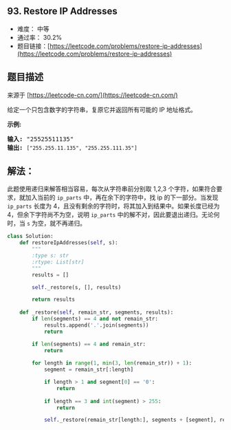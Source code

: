 ## 93. Restore IP Addresses

- 难度： 中等
- 通过率： 30.2%
- 题目链接：[https://leetcode.com/problems/restore-ip-addresses](https://leetcode.com/problems/restore-ip-addresses)


## 题目描述

来源于 [https://leetcode-cn.com/](https://leetcode-cn.com/)

<p>给定一个只包含数字的字符串，复原它并返回所有可能的 IP 地址格式。</p>

<p><strong>示例:</strong></p>

<pre><strong>输入:</strong> &quot;25525511135&quot;
<strong>输出:</strong> <code>[&quot;255.255.11.135&quot;, &quot;255.255.111.35&quot;]</code></pre>


## 解法：

此题使用递归来解答相当容易，每次从字符串前分别取 1,2,3 个字符，如果符合要求，就加入当前的 `ip_parts` 中，再在余下的字符中，找 ip 的下一部分。当发现 `ip_parts` 长度为 4，且没有剩余的字符时，将其加入到结果中。如果长度已经为 4，但余下字符尚不为空，说明 `ip_parts` 中的解不对，因此要退出递归。无论何时，当 `s` 为空，就不再递归。

```python
class Solution:
    def restoreIpAddresses(self, s):
        """
        :type s: str
        :rtype: List[str]
        """
        results = []

        self._restore(s, [], results)

        return results
    
    def _restore(self, remain_str, segments, results):
        if len(segments) == 4 and not remain_str:
            results.append('.'.join(segments))
            return

        if len(segments) == 4 and remain_str:
            return
        
        for length in range(1, min(3, len(remain_str)) + 1):
            segment = remain_str[:length]

            if length > 1 and segment[0] == '0':
                return
            
            if length == 3 and int(segment) > 255:
                return

            self._restore(remain_str[length:], segments + [segment], results)
```